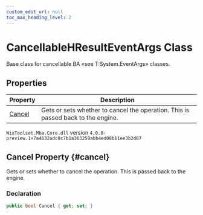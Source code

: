 ```yaml
---
custom_edit_url: null
toc_max_heading_level: 2
---
```

# CancellableHResultEventArgs Class
Base class for cancellable BA «see T:System.EventArgs» classes.
## Properties
| Property | Description |
| ------ | ----------- |
| [Cancel](#cancel) | Gets or sets whether to cancel the operation. This is passed back to the engine. |
`WixToolset.Mba.Core.dll` version `4.0.0-preview.1+7a4632adc0c7b1a363259abb4ed08b11ee3b2d87`
## Cancel Property {#cancel}
Gets or sets whether to cancel the operation. This is passed back to the engine.
### Declaration
```cs
public bool Cancel { get; set; } 
```
